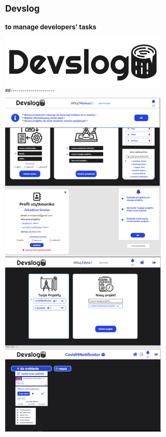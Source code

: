 # Devslog 
## to manage developers' tasks
![Devslog. Place for devs and logs!](https://github.com/Matheview/Devlogs_app/blob/master/DesktopApp/src/imgs/logo.png?raw=true)
##----------------------

![Devslog. Place for devs and logs!](https://github.com/Matheview/Devlogs_app/blob/master/DesktopApp/src/imgs/view2.PNG)
![Devslog. Place for devs and logs!](https://github.com/Matheview/Devlogs_app/blob/master/DesktopApp/src/imgs/view3.PNG)


